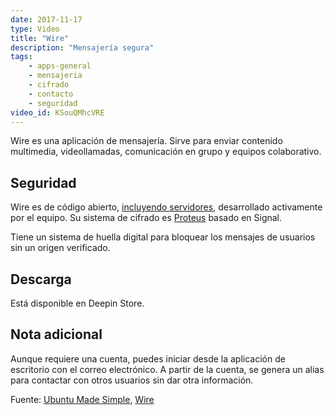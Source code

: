 ```yaml
---
date: 2017-11-17
type: Video
title: "Wire"
description: "Mensajería segura"
tags:
    - apps-general
    - mensajeria
    - cifrado
    - contacto
    - seguridad
video_id: KSouQMhcVRE
---
```


Wire es una aplicación de mensajería. Sirve para enviar contenido multimedia, videollamadas, comunicación en grupo y equipos colaborativo.

## Seguridad

Wire es de código abierto, [incluyendo servidores](https://github.com/wireapp/wire-server), desarrollado activamente por el equipo. Su sistema de cifrado es [Proteus](https://github.com/wireapp/proteus) basado en Signal.

Tiene un sistema de huella digital para bloquear los mensajes de usuarios sin un origen verificado.

## Descarga

Está disponible en Deepin Store.

## Nota adicional

Aunque requiere una cuenta, puedes iniciar desde la aplicación de escritorio con el correo electrónico. A partir de la cuenta, se genera un alias para contactar con otros usuarios sin dar otra información.

Fuente: [Ubuntu Made Simple](https://www.youtube.com/channel/UCBsltZiJ0ACdbizilpCqscA), [Wire](https://wire.com/en/)
